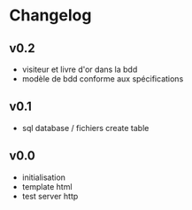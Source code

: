 Changelog
=========

## v0.2
* visiteur et livre d'or dans la bdd
* modèle de bdd conforme aux spécifications


## v0.1
* sql database / fichiers create table 


## v0.0
* initialisation
* template html
* test server http 
